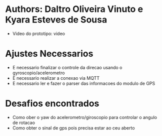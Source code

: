 # Authors: Daltro Oliveira Vinuto e Kyara Esteves de Sousa

 * Video do prototipo: <a hr="https://youtube.com/shorts/Z3IEkT1Q4Xs?si=02bnjLTSYkX6-U27">video</a>
# Ajustes Necessarios
 * E necessario finalizar o controle da direcao usando o gyroscopio/acelerometro
 * E necessario realizar a conexao via MQTT
 * E necessario ler e fazer o parser das informacoes do modulo de GPS

# Desafios encontrados
 * Como ober o yaw do acelerometro/giroscopio para controlar o angulo de rotacao
 * Como obter o sinal de gps pois precisa estar ao ceu aberto


